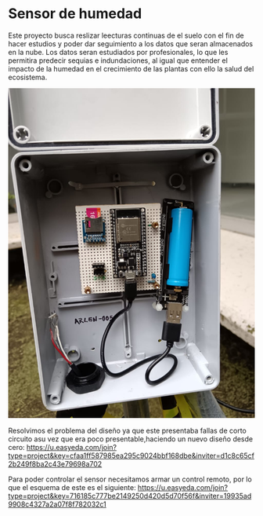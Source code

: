 # Sensor de humedad
Este proyecto busca reslizar leecturas continuas de el suelo con el fin de hacer estudios y poder dar seguimiento a los datos que seran almacenados en la nube. Los datos seran estudiados por profesionales, lo que les permitira predecir sequias e indundaciones, al igual que entender el impacto de la humedad en el crecimiento de las plantas con ello la salud del ecosistema.

![image alt](https://github.com/icaycc-myc/CMP/blob/954643e1af2cc3950b0625313f0094d29d2fbad0/cmp.jpg)

Resolvimos el problema del diseño ya que este  presentaba fallas de corto circuito asu vez que era poco presentable,haciendo un nuevo diseño desde cero:
https://u.easyeda.com/join?type=project&key=cfaa1ff587985ea295c9024bbf168dbe&inviter=d1c8c65cf2b249f8ba2c43e79698a702

Para poder controlar el sensor necesitamos armar un control remoto, por lo que el esquema de este es el siguiente:
https://u.easyeda.com/join?type=project&key=716185c777be2149250d420d5d70f56f&inviter=19935ad9908c4327a2a07f8f782032c1

